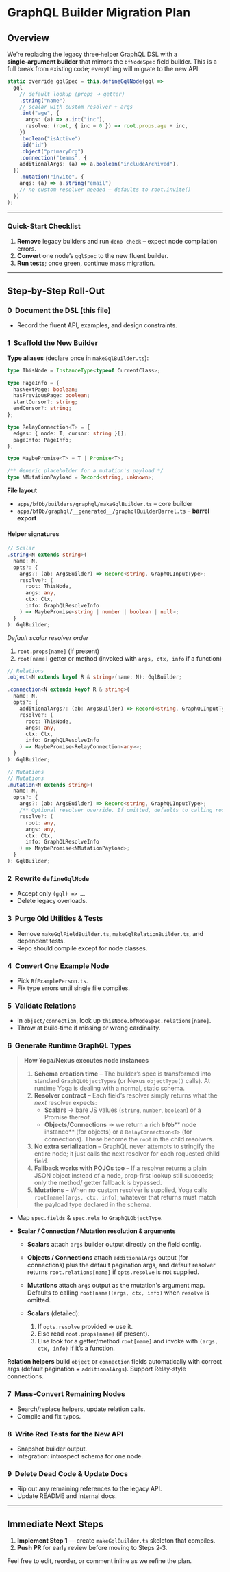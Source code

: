 # GraphQL Builder Migration Plan

## Overview

We’re replacing the legacy three‑helper GraphQL DSL with a **single‑argument
builder** that mirrors the `bfNodeSpec` field builder. This is a full break from
existing code; everything will migrate to the new API.

```ts
static override gqlSpec = this.defineGqlNode(gql =>
  gql
    // default lookup (props ➜ getter)
    .string("name")
    // scalar with custom resolver + args
    .int("age", {
      args: (a) => a.int("inc"),
      resolve: (root, { inc = 0 }) => root.props.age + inc,
    })
    .boolean("isActive")
    .id("id")
    .object("primaryOrg")
    .connection("teams", {
    additionalArgs: (a) => a.boolean("includeArchived"),
  })
    .mutation("invite", {
    args: (a) => a.string("email")
    // no custom resolver needed – defaults to root.invite()
  })
);
```

---
### Quick-Start Checklist

1. **Remove** legacy builders and run `deno check` – expect node compilation errors.
2. **Convert** one node’s `gqlSpec` to the new fluent builder.
3. **Run tests**; once green, continue mass migration.
---

## Step‑by‑Step Roll‑Out

### 0  Document the DSL (this file)

- Record the fluent API, examples, and design constraints.

### 1  Scaffold the New Builder

**Type aliases** (declare once in `makeGqlBuilder.ts`):

```ts
type ThisNode = InstanceType<typeof CurrentClass>;

type PageInfo = {
  hasNextPage: boolean;
  hasPreviousPage: boolean;
  startCursor?: string;
  endCursor?: string;
};

type RelayConnection<T> = {
  edges: { node: T; cursor: string }[];
  pageInfo: PageInfo;
};

type MaybePromise<T> = T | Promise<T>;

/** Generic placeholder for a mutation's payload */
type NMutationPayload = Record<string, unknown>;
```

**File layout**

- `apps/bfDb/builders/graphql/makeGqlBuilder.ts` – core builder
- `apps/bfDb/graphql/__generated__/graphqlBuilderBarrel.ts` – **barrel
  export**&#x20;

#### Helper signatures

```ts
// Scalar
.string<N extends string>(
  name: N,
  opts?: {
    args?: (ab: ArgsBuilder) => Record<string, GraphQLInputType>;
    resolve?: (
      root: ThisNode,
      args: any,
      ctx: Ctx,
      info: GraphQLResolveInfo
    ) => MaybePromise<string | number | boolean | null>;
  }
): GqlBuilder;
```

_Default scalar resolver order_

1. `root.props[name]` (if present)
2. `root[name]` getter or method (invoked with `args, ctx, info` if a function)

```ts
// Relations
.object<N extends keyof R & string>(name: N): GqlBuilder;

.connection<N extends keyof R & string>(
  name: N,
  opts?: {
    additionalArgs?: (ab: ArgsBuilder) => Record<string, GraphQLInputType>;
    resolve?: (
      root: ThisNode,
      args: any,
      ctx: Ctx,
      info: GraphQLResolveInfo
    ) => MaybePromise<RelayConnection<any>>;
  }
): GqlBuilder;

// Mutations
// Mutations
.mutation<N extends string>(
  name: N,
  opts?: {
    args?: (ab: ArgsBuilder) => Record<string, GraphQLInputType>;
    /** Optional resolver override. If omitted, defaults to calling root[name](args, ctx, info). */
    resolve?: (
      root: any,
      args: any,
      ctx: Ctx,
      info: GraphQLResolveInfo
    ) => MaybePromise<NMutationPayload>;
  }
): GqlBuilder;
```

### 2  Rewrite `defineGqlNode`

- Accept only `(gql) => …`.
- Delete legacy overloads.

### 3  Purge Old Utilities & Tests 

- Remove `makeGqlFieldBuilder.ts`, `makeGqlRelationBuilder.ts`, and dependent
  tests.
- Repo should compile except for node classes.

### 4  Convert One Example Node

- Pick `BfExamplePerson.ts`.
- Fix type errors until single file compiles.

### 5  Validate Relations

- In `object/connection`, look up `thisNode.bfNodeSpec.relations[name]`.
- Throw at build‑time if missing or wrong cardinality.

### 6  Generate Runtime GraphQL Types

> **How Yoga/Nexus executes node instances**
>
> 1. **Schema creation time** – The builder’s spec is transformed into standard
>    `GraphQLObjectType`s (or Nexus `objectType()` calls). At runtime Yoga is
>    dealing with a normal, static schema.
> 2. **Resolver contract** – Each field’s resolver simply returns what the
>    _next_ resolver expects:
>    - **Scalars** → bare JS values (`string`, `number`, `boolean`) or a Promise
>      thereof.
>    - **Objects/Connections** → we return a rich **`bfDb`**\*\* node
>      instance\*\* (for objects) or a `RelayConnection<T>` (for connections).
>      These become the `root` in the child resolvers.
> 3. **No extra serialization** – GraphQL never attempts to stringify the entire
>    node; it just calls the next resolver for each requested child field.
> 4. **Fallback works with POJOs too** – If a resolver returns a plain JSON
>    object instead of a node, prop‑first lookup still succeeds; only the
>    method/ getter fallback is bypassed.
> 5. **Mutations** – When no custom resolver is supplied, Yoga calls
>    `root[name](args, ctx, info)`; whatever that returns must match the payload
>    type declared in the schema.

- Map `spec.fields` & `spec.rels` to `GraphQLObjectType`.

- **Scalar / Connection / Mutation resolution & arguments**

  - **Scalars** attach `args` builder output directly on the field config.
  - **Objects / Connections** attach `additionalArgs` output (for connections)
    plus the default pagination args, and default resolver returns
    `root.relations[name]` if `opts.resolve` is not supplied.
  - **Mutations** attach `args` output as the mutation's argument map. Defaults
    to calling `root[name](args, ctx, info)` when `resolve` is omitted.

  - **Scalars** (detailed):

    1. If `opts.resolve` provided ⇒ use it.
    2. Else read `root.props[name]` (if present).
    3. Else look for a getter/method `root[name]` and invoke with
       `(args, ctx, info)` if it’s a function.

**Relation helpers** build `object` or `connection` fields automatically with
correct args (default pagination + `additionalArgs`). Support Relay-style
connections.

### 7  Mass‑Convert Remaining Nodes

- Search/replace helpers, update relation calls.
- Compile and fix typos.

### 8  Write Red Tests for the New API

- Snapshot builder output.
- Integration: introspect schema for one node.

### 9  Delete Dead Code & Update Docs

- Rip out any remaining references to the legacy API.
- Update README and internal docs.

---

## Immediate Next Steps

1. **Implement Step 1** — create `makeGqlBuilder.ts` skeleton that compiles.
2. **Push PR** for early review before moving to Steps 2‑3.

Feel free to edit, reorder, or comment inline as we refine the plan.

